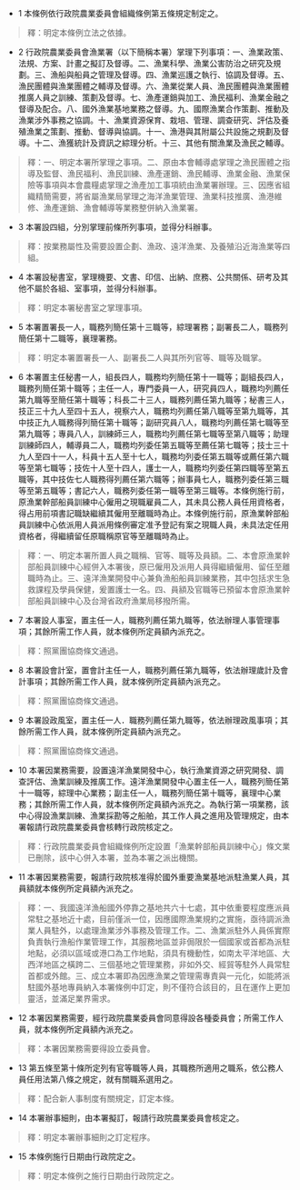 * 1 本條例依行政院農業委員會組織條例第五條規定制定之。

> 釋：明定本條例立法之依據。

* 2 行政院農業委員會漁業署（以下簡稱本署）掌理下列事項：一、漁業政策、法規、方案、計畫之擬訂及督導。二、漁業科學、漁業公害防治之研究及規劃。三、漁船與船員之管理及督導。四、漁業巡護之執行、協調及督導。五、漁民團體與漁業團體之輔導及督導。六、漁業從業人員、漁民團體與漁業團體推廣人員之訓練、策劃及督導。七、漁產運銷與加工、漁民福利、漁業金融之督導及配合。八、國外漁業基地業務之督導。九、國際漁業合作策劃、推動及漁業涉外事務之協調。十、漁業資源保育、栽培、管理、調查研究、評估及養殖漁業之策劃、推動、督導與協調。十一、漁港與其附屬公共設施之規劃及督導。十二、漁獲統計及資訊之綜理分析。十三、其他有關漁業及漁民之輔導。

> 釋：一、明定本署所掌理之事項。二、原由本會輔導處掌理之漁民團體之指導及監督、漁民福利、漁民訓練、漁產運銷、漁民輔導、漁業金融、漁業保險等事項與本會農糧處掌理之漁產加工事項統由漁業署辦理。三、因應省組織精簡需要，將省屬漁業局掌理之海洋漁業管理、漁業科技推廣、漁港維修、漁產運銷、漁會輔導等業務整併納入漁業署。

* 3 本署設四組，分別掌理前條所列事項，並得分科辦事。

> 釋：按業務屬性及需要設置企劃、漁政、遠洋漁業、及養殖沿近海漁業等四組。

* 4 本署設秘書室，掌理機要、文書、印信、出納、庶務、公共關係、研考及其他不屬於各組、室事項，並得分科辦事。

> 釋：明定本署秘書室之掌理事項。

* 5 本署置署長一人，職務列簡任第十三職等，綜理署務；副署長二人，職務列簡任第十二職等，襄理署務。

> 釋：明定本署置署長一人、副署長二人與其所列官等、職等及職掌。

* 6 本署置主任秘書一人，組長四人，職務均列簡任第十一職等；副組長四人，職務列簡任第十職等；主任一人，專門委員一人，研究員四人，職務均列薦任第九職等至簡任第十職等；科長二十三人，職務列薦任第九職等；秘書三人，技正三十九人至四十五人，視察六人，職務均列薦任第八職等至第九職等，其中技正九人職務得列簡任第十職等；副研究員八人，職務均列薦任第七職等至第九職等；專員八人，訓練師三人，職務均列薦任第七職等至第八職等；助理訓練師四人，輔導員二人，職務均列委任第五職等至薦任第七職等；技士三十九人至四十一人，科員十五人至十七人，職務均列委任第五職等或薦任第六職等至第七職等；技佐十人至十四人，護士一人，職務均列委任第四職等至第五職等，其中技佐七人職務得列薦任第六職等；辦事員七人，職務列委任第三職等至第五職等；書記六人，職務列委任第一職等至第三職等。本條例施行前，原漁業幹部船員訓練中心僱用之現職雇員二人，其未具公務人員任用資格者，得占用前項書記職缺繼續其僱用至離職時為止。本條例施行前，原漁業幹部船員訓練中心依派用人員派用條例審定准予登記有案之現職人員，未具法定任用資格者，得繼續留任原職稱原官等至離職時為止。

> 釋：一、明定本署所置人員之職稱、官等、職等及員額。二、本會原漁業幹部船員訓練中心經併入本署後，原已僱用及派用人員得繼續僱用、留任至離職時為止。三、遠洋漁業開發中心兼負漁船船員訓練業務，其中包括求生急救課程及學員保健，爰置護士一名。四、員額及官職等已預留本會原漁業幹部船員訓練中心及台灣省政府漁業局移撥所需。

* 7 本署設人事室，置主任一人，職務列薦任第九職等，依法辦理人事管理事項；其餘所需工作人員，就本條例所定員額內派充之。

> 釋：照黨團協商條文通過。

* 8 本署設會計室，置會計主任一人，職務列薦任第九職等，依法辦理歲計及會計事項；其餘所需工作人員，就本條例所定員額內派充之。

> 釋：照黨團協商條文通過。

* 9 本署設政風室，置主任一人．職務列薦任第九職等，依法辦理政風事項；其餘所需工作人員，就本條例所定員額內派充之。

> 釋：照黨團協商條文通過。

* 10 本署因業務需要，設置遠洋漁業開發中心，執行漁業資源之研究開發、調查評估、漁業訓練及推廣工作。遠洋漁業開發中心置主任一人，職務列簡任第十一職等，綜理中心業務；副主任一人，職務列簡任第十職等，襄理中心業務；其餘所需工作人員，就本條例所定員額內派充之。為執行第一項業務，該中心得設漁業訓練、漁業採勘等之船舶，其工作人員之進用及管理規定，由本署報請行政院農業委員會核轉行政院核定之。

> 釋：行政院農業委員會組織條例所定設置「漁業幹部船員訓練中心」條文業已刪除，該中心併入本署，並為本署之派出機關。

* 11 本署因業務需要，報請行政院核准得於國外重要漁業基地派駐漁業人員，其員額就本條例所定員額內派充之。

> 釋：一、我國遠洋漁船國外停靠之基地共六十七處，其中依重要程度應派員常駐之基地近十處，目前僅派一位，因應國際漁業規約之實施，亟待調派漁業人員駐外，以處理漁業涉外事務及管理工作。二、漁業派駐外人員係實際負責執行漁船作業管理工作，其服務地區並非侷限於一個國家或首都為派駐地點，必須以區域或港口為工作地點，須具有機動性，如南太平洋地區、大西洋地區之橫跨二、三個基地之管理業務，非如外交、經貿等駐外人員常駐首都或外館。三、成立本署即為因應漁業之管理需專責與一元化，如能將派駐國外基地專員納入本署條例中訂定，則不僅符合該目的，且在運作上更加靈活，並滿足業界需求。

* 12 本署因業務需要，經行政院農業委員會同意得設各種委員會；所需工作人員，就本條例所定員額內派充之。

> 釋：本署因業務需要得設立委員會。

* 13 第五條至第十條所定列有官等職等人員，其職務所適用之職系，依公務人員任用法第八條之規定，就有關職系選用之。

> 釋：配合新人事制度有關規定，訂定本條。

* 14 本署辦事細則，由本署擬訂，報請行政院農業委員會核定之。

> 釋：明定本署辦事細則之訂定程序。

* 15 本條例施行日期由行政院定之。

> 釋：明定本條例之施行日期由行政院定之。

